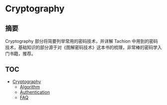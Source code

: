 # Cryptography

## 摘要
Cryptography 部分将简要列举常用的密码技术，并详解 Tachion 中用到的密码技术，基础知识的部分源于对《图解密码技术》这本书的梳理，非常棒的密码学入门书籍，推荐。

## TOC
- [Cryptography](./cryptography.md)
  - [Algorithm](./encryption-algorithm.md)
  - [Authentication](./authentication.md)
  - [FAQ](./cryptography-faq.md)
